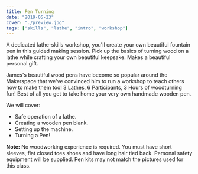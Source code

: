 ```yaml
---
title: Pen Turning
date: "2019-05-23"
cover: "./preview.jpg"
tags: ["skills", "lathe", "intro", "workshop"]
---
```


A dedicated lathe-skills workshop, you'll create your own beautiful fountain pen in this guided making session. Pick up the basics of turning wood on a lathe while crafting your own beautiful keepsake. Makes a beautiful personal gift.

James's beautiful wood pens have become so popular around the Makerspace that we've convinced him to run a workshop to teach others how to make them too!
3 Lathes, 6 Participants, 3 Hours of woodturning fun! Best of all you get to take home your very own handmade wooden pen.

We will cover:

- Safe operation of a lathe.
- Creating a wooden pen blank.
- Setting up the machine.
- Turning a Pen!

**Note:** No woodworking experience is required. You must have short sleeves, flat closed toes shoes and have long hair tied back. Personal safety equipment will be supplied. Pen kits may not match the pictures used for this class.
